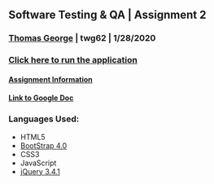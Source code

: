 ## Software Testing & QA | Assignment 2 ##
### [Thomas George](http://www.thethomasgeorge.com) | twg62 | 1/28/2020 ###
### [Click here to run the application](http://www.thethomasgeorge.com/Assignment2)
#### [Assignment Information](assignment.pdf) ####
#### [Link to Google Doc](https://docs.google.com/document/d/18wDgj3eSvK3TTnEbbyGzp6SeyseohhlrjuHxKXJ1uWg/edit?usp=sharing) ####


### Languages Used: ###
- HTML5
- [BootStrap 4.0](https://getbootstrap.com/docs/4.0/getting-started/introduction/)
- CSS3
- JavaScript
- [jQuery 3.4.1](https://www.nuget.org/packages/jQuery)

